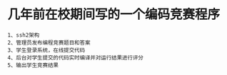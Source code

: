 # 几年前在校期间写的一个编码竞赛程序
```
1、ssh2架构  
2、管理员发布编程竞赛题目和答案  
3、学生登录系统，在线提交代码  
4、后台对学生提交的代码实时编译并对运行结果进行评分  
5、输出学生竞赛结果
```
